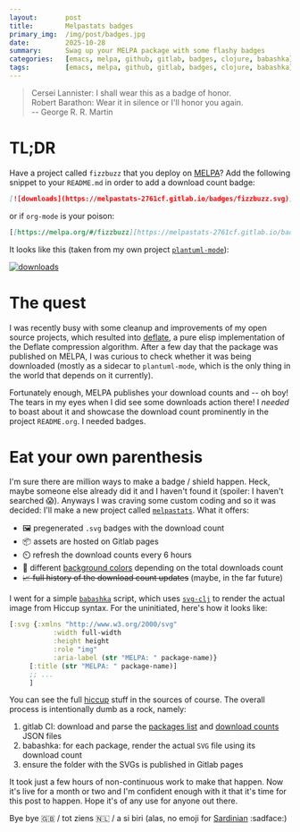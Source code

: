```yaml
---
layout:       post
title:        Melpastats badges
primary_img:  /img/post/badges.jpg
date:         2025-10-28
summary:      Swag up your MELPA package with some flashy badges
categories:   [emacs, melpa, github, gitlab, badges, clojure, babashka]
tags:         [emacs, melpa, github, gitlab, badges, clojure, babashka]
---
```


> Cersei Lannister: I shall wear this as a badge of honor.<br/>
> Robert Barathon: Wear it in silence or I'll honor you again.<br/>
> -- George R. R. Martin

# TL;DR

Have a project called `fizzbuzz` that you deploy on [MELPA][melpa]?
Add the following snippet to your `README.md` in order to add a download count badge:

```markdown
[![downloads](https://melpastats-2761cf.gitlab.io/badges/fizzbuzz.svg)](http://melpa.org/#/fizzbuzz)
```

or if `org-mode` is your poison:

```markdown
[[https://melpa.org/#/fizzbuzz][https://melpastats-2761cf.gitlab.io/badges/fizzbuzz-badge.svg]]

```

It looks like this (taken from my own project [`plantuml-mode`][plantuml-mode]):

[![downloads](https://melpastats-2761cf.gitlab.io/badges/plantuml-mode-badge.svg)](http://melpa.org/#/plantuml-mode)

# The quest

I was recently busy with some cleanup and improvements of my open source projects, which resulted into [deflate][deflate], a
pure elisp implementation of the Deflate compression algorithm. After a few day that the package was published on MELPA, I was
curious to check whether it was being downloaded (mostly as a sidecar to `plantuml-mode`, which is the only thing in the world
that depends on it currently).

Fortunately enough, MELPA publishes your download counts and -- oh boy! The tears in my eyes when I did see some downloads action there! I *needed* to boast about it and showcase the download count
prominently in the project `README.org`. I needed badges.

# Eat your own parenthesis

I'm sure there are million ways to make a badge / shield happen. Heck, maybe someone else already did it and I haven't found it (spoiler: I haven't searched 😱). Anyways I was craving some custom coding
and so it was decided: I'll make a new project called [`melpastats`][melpastats]. What it offers:

- 🖼️ pregenerated `.svg` badges with the download count
- 📦 assets are hosted on Gitlab pages
- ⏲️ refresh the download counts every 6 hours
- 💄 different [background colors][bgcolors] depending on the total downloads count
- ~~📈 full history of the download count updates~~ (maybe, in the far future)

I went for a simple [`babashka`][babashka] script, which uses [`svg-clj`][svg-clj] to render the actual image from Hiccup syntax.
For the uninitiated, here's how it looks like:

```clojure
[:svg {:xmlns "http://www.w3.org/2000/svg"
           :width full-width
           :height height
           :role "img"
           :aria-label (str "MELPA: " package-name)}
     [:title (str "MELPA: " package-name)]
     ;; ...
     ]
```

You can see the full [hiccup][hiccup] stuff in the sources of course. The overall process is intentionally dumb as a rock, namely:

1. gitlab CI: download and parse the [packages list][melpa-archive] and [download counts][melpa-downloads] JSON files
2. babashka: for each package, render the actual `SVG` file using its download count
3. ensure the folder with the SVGs is published in Gitlab pages

It took just a few hours of non-continuous work to make that happen. Now it's live for a month or two and I'm confident enough with
it that it's time for this post to happen. Hope it's of any use for anyone out there.

Bye bye 🇬🇧 / tot ziens 🇳🇱 / a si biri (alas, no emoji for [Sardinian][sard] :sadface:)


[melpa]: https://melpa.org
[plantuml-mode]: https://github.com/skuro/plantuml-mode
[melpastats]: https://gitlab.com/codehopper-bv/melpastats
[bgcolors]: https://gitlab.com/codehopper-bv/melpastats/-/blob/main/src/melpastats/update.bb#L22
[babashka]: https://babashka.org/
[hiccup]: https://gitlab.com/codehopper-bv/melpastats/-/blob/main/src/melpastats/update.bb?ref_type=heads#L31
[melpa-archive]: https://melpa.org/archive.json
[melpa-downloads]: https://melpa.org/download_counts.json
[sard]: https://en.wikipedia.org/wiki/Sardinian_language
[svg-clj]: https://github.com/adam-james-v/svg-clj
[deflate]: https://github.com/skuro/deflate
